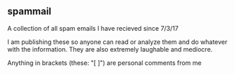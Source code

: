## spammail
A collection of all spam emails I have recieved since 7/3/17

I am publishing these so anyone can read or analyze them and do whatever with the information. They are also extremely laughable and mediocre.

Anything in brackets (these: "[ ]") are personal comments from me
